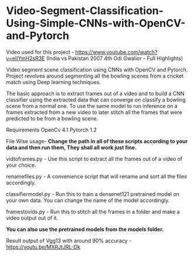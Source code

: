 # Video-Segment-Classification-Using-Simple-CNNs-with-OpenCV-and-Pytorch

Video used for this project - https://www.youtube.com/watch?v=elIYmH2sR3E (India vs Pakistan 2007 4th Odi Gwalior - Full Highlights)


Video segment scene classification using CNNs with OpenCV and Pytorch. Project revolves around segmenting all the bowling scenes from a cricket match using Deep learning techniques.

The basic approach is to extract frames out of a video and to build a CNN classifier using the extracted data that can converge on classify a bowling scene from a normal one. To use the same model to run inference on a frames extracted from a new video to later stitch all the frames that were predicted to be from a bowling scene.

Requirements
OpenCv 4.1
Pytorch 1.2

File Wise usage- 
**Change the path in all of these scripts according to your data and then run them, They shall all work just fine.**

vidtoframes.py - Use this script to extract all the frames out of a video of your choice.

renamefiles.py - A convenience script that will rename and sort all the files accordingly.

classifiermodel.py - Run this to train a densenet121 pretrained model on your own data. You can change the name of the model accordingly.

framestovids.py - Run this to stitch all the frames in a folder and make a video output out of it.

**You can also use the pretrained models from the models folder.**

Result output of Vgg13 with around 90% accuracy - https://youtu.be/MXRJtJRL-Dk